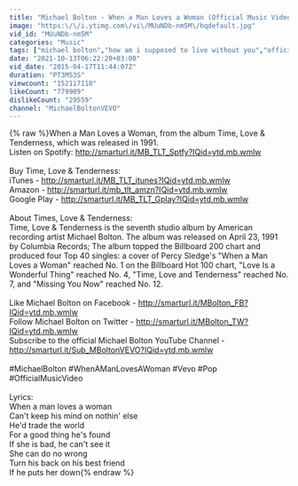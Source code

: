 ```yaml
---
title: "Michael Bolton - When a Man Loves a Woman (Official Music Video)"
image: "https:\/\/i.ytimg.com\/vi\/MUuNDb-nm5M\/hqdefault.jpg"
vid_id: "MUuNDb-nm5M"
categories: "Music"
tags: ["michael bolton","how am i supposed to live without you","official"]
date: "2021-10-13T06:22:20+03:00"
vid_date: "2015-04-17T11:44:07Z"
duration: "PT3M53S"
viewcount: "152117110"
likeCount: "779909"
dislikeCount: "29559"
channel: "MichaelBoltonVEVO"
---
```

{% raw %}When a Man Loves a Woman, from the album Time, Love &amp; Tenderness, which was released in 1991. <br />Listen on Spotify: <a rel="nofollow" target="blank" href="http://smarturl.it/MB_TLT_Sptfy?IQid=ytd.mb.wmlw">http://smarturl.it/MB_TLT_Sptfy?IQid=ytd.mb.wmlw</a><br /><br />Buy Time, Love &amp; Tenderness: <br />iTunes - <a rel="nofollow" target="blank" href="http://smarturl.it/MB_TLT_itunes?IQid=ytd.mb.wmlw">http://smarturl.it/MB_TLT_itunes?IQid=ytd.mb.wmlw</a><br />Amazon - <a rel="nofollow" target="blank" href="http://smarturl.it/mb_tlt_amzn?IQid=ytd.mb.wmlw">http://smarturl.it/mb_tlt_amzn?IQid=ytd.mb.wmlw</a><br />Google Play - <a rel="nofollow" target="blank" href="http://smarturl.it/MB_TLT_Gplay?IQid=ytd.mb.wmlw">http://smarturl.it/MB_TLT_Gplay?IQid=ytd.mb.wmlw</a><br /><br />About Times, Love &amp; Tenderness: <br />Time, Love &amp; Tenderness is the seventh studio album by American recording artist Michael Bolton. The album was released on April 23, 1991 by Columbia Records; The album topped the Billboard 200 chart and produced four Top 40 singles: a cover of Percy Sledge's &quot;When a Man Loves a Woman&quot; reached No. 1 on the Billboard Hot 100 chart, &quot;Love Is a Wonderful Thing&quot; reached No. 4, &quot;Time, Love and Tenderness&quot; reached No. 7, and &quot;Missing You Now&quot; reached No. 12.<br /><br />Like Michael Bolton on Facebook - <a rel="nofollow" target="blank" href="http://smarturl.it/MBolton_FB?IQid=ytd.mb.wmlw">http://smarturl.it/MBolton_FB?IQid=ytd.mb.wmlw</a><br />Follow Michael Bolton on Twitter - <a rel="nofollow" target="blank" href="http://smarturl.it/MBolton_TW?IQid=ytd.mb.wmlw">http://smarturl.it/MBolton_TW?IQid=ytd.mb.wmlw</a><br />Subscribe to the official Michael Bolton YouTube Channel - <a rel="nofollow" target="blank" href="http://smarturl.it/Sub_MBoltonVEVO?IQid=ytd.mb.wmlw">http://smarturl.it/Sub_MBoltonVEVO?IQid=ytd.mb.wmlw</a><br /><br />#MichaelBolton #WhenAManLovesAWoman #Vevo #Pop #OfficialMusicVideo<br /><br />Lyrics: <br />When a man loves a woman<br />Can't keep his mind on nothin' else<br />He'd trade the world<br />For a good thing he's found<br />If she is bad, he can't see it<br />She can do no wrong<br />Turn his back on his best friend<br />If he puts her down{% endraw %}
